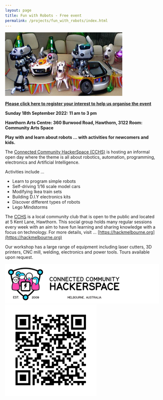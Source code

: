 ```yaml
---
layout: page
title: Fun with Robots - Free event
permalink: /projects/fun_with_robots/index.html
---
```


![](/projects/fun_with_robots/images/replicate_robot_car_dog_cyborg_party.jpg)

**[Please click here to register your interest to help us organise the event](https://forms.gle/54xmY2BdUzKEKdob9)**

**Sunday 18th September 2022: 11 am to 3 pm**

**Hawthorn Arts Centre: 360 Burwood Road, Hawthorn, 3122
Room: Community Arts Space**

**Play with and learn about robots … with activities for newcomers and kids.**

The [Connected Community HackerSpace (CCHS)](https://hackmelbourne.org) is hosting an informal open day where the theme is all about robotics, automation, programming, electronics and Artificial Intelligence.

Activities include …

- Learn to program simple robots
- Self-driving 1/16 scale model cars
- Modifying Ikea train sets
- Building D.I.Y electronics kits
- Discover different types of robots
- Lego Mindstorms

The [CCHS](https://hackmelbourne.org) is a local community club that is open to the public and located at  5 Kent Lane, Hawthorn.  This social group holds many regular sessions every week with an aim to have fun learning and sharing knowledge with a focus on technology.
For more details, visit … [https://hackmelbourne.org](https://hackmelbourne.org)

Our workshop has a large range of equipment including laser cutters, 3D printers, CNC mill, welding, electronics and power tools.
Tours available upon request.

![](/projects/fun_with_robots/images/cchs_logo.png)
![](/projects/fun_with_robots/images/qr_code.png)
